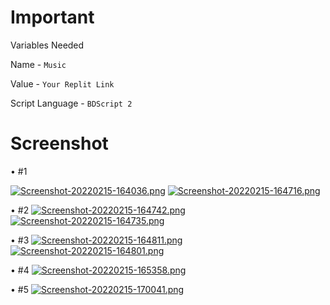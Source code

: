 # Important
Variables Needed

Name - ` Music `

Value - ` Your Replit Link `

Script Language - ` BDScript 2 `

# Screenshot
• #1

[![Screenshot-20220215-164036.png](https://i.postimg.cc/JzC2hx3q/Screenshot-20220215-164036.png)](https://postimg.cc/RNGRscD6)
[![Screenshot-20220215-164716.png](https://i.postimg.cc/Qx3z8SJq/Screenshot-20220215-164716.png)](https://postimg.cc/5jsgpBGH)

• #2
[![Screenshot-20220215-164742.png](https://i.postimg.cc/C5HmnTss/Screenshot-20220215-164742.png)](https://postimg.cc/xN8KBZ7X)
[![Screenshot-20220215-164735.png](https://i.postimg.cc/02nV8vQ8/Screenshot-20220215-164735.png)](https://postimg.cc/D8WrgtLD)

• #3
[![Screenshot-20220215-164811.png](https://i.postimg.cc/wTqk4rkn/Screenshot-20220215-164811.png)](https://postimg.cc/DmNs8BHc)
[![Screenshot-20220215-164801.png](https://i.postimg.cc/TYsWjNNV/Screenshot-20220215-164801.png)](https://postimg.cc/Tprwf061)

• #4
[![Screenshot-20220215-165358.png](https://i.postimg.cc/85TFk2sS/Screenshot-20220215-165358.png)](https://postimg.cc/jWkqZkzg)

• #5
[![Screenshot-20220215-170041.png](https://i.postimg.cc/L8RhVdBZ/Screenshot-20220215-170041.png)](https://postimg.cc/sv6VVNLV)
